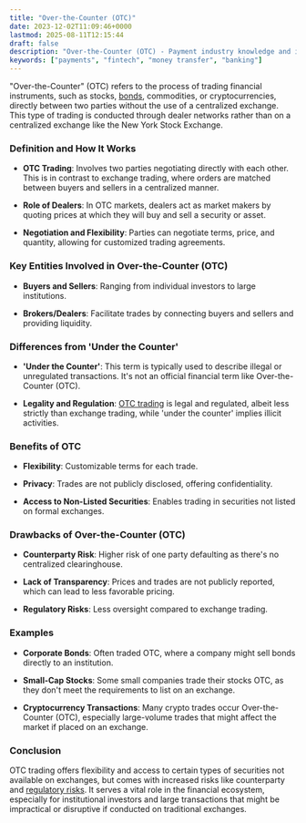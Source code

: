 ```yaml
---
title: "Over-the-Counter (OTC)"
date: 2023-12-02T11:09:46+0000
lastmod: 2025-08-11T12:15:44
draft: false
description: "Over-the-Counter (OTC) - Payment industry knowledge and insights"
keywords: ["payments", "fintech", "money transfer", "banking"]
---
```


"Over-the-Counter" (OTC) refers to the process of trading financial instruments, such as stocks, [bonds](https://faisalkhanllc.xyz/resources/payments-wiki/b/bonds/), commodities, or cryptocurrencies, directly between two parties without the use of a centralized exchange. This type of trading is conducted through dealer networks rather than on a centralized exchange like the New York Stock Exchange.

### Definition and How It Works

- **OTC Trading**: Involves two parties negotiating directly with each other. This is in contrast to exchange trading, where orders are matched between buyers and sellers in a centralized manner.

- **Role of Dealers**: In OTC markets, dealers act as market makers by quoting prices at which they will buy and sell a security or asset.

- **Negotiation and Flexibility**: Parties can negotiate terms, price, and quantity, allowing for customized trading agreements.

### Key Entities Involved in Over-the-Counter (OTC)

- **Buyers and Sellers**: Ranging from individual investors to large institutions.

- **Brokers/Dealers**: Facilitate trades by connecting buyers and sellers and providing liquidity.

### Differences from 'Under the Counter'

- **'Under the Counter'**: This term is typically used to describe illegal or unregulated transactions. It's not an official financial term like Over-the-Counter (OTC).

- **Legality and Regulation**: [OTC trading](https://faisalkhanllc.xyz/resources/payments-wiki/o/otc-trading/) is legal and regulated, albeit less strictly than exchange trading, while 'under the counter' implies illicit activities.

### Benefits of OTC

- **Flexibility**: Customizable terms for each trade.

- **Privacy**: Trades are not publicly disclosed, offering confidentiality.

- **Access to Non-Listed Securities**: Enables trading in securities not listed on formal exchanges.

### Drawbacks of Over-the-Counter (OTC)

- **Counterparty Risk**: Higher risk of one party defaulting as there's no centralized clearinghouse.

- **Lack of Transparency**: Prices and trades are not publicly reported, which can lead to less favorable pricing.

- **Regulatory Risks**: Less oversight compared to exchange trading.

### Examples

- **Corporate Bonds**: Often traded OTC, where a company might sell bonds directly to an institution.

- **Small-Cap Stocks**: Some small companies trade their stocks OTC, as they don't meet the requirements to list on an exchange.

- **Cryptocurrency Transactions**: Many crypto trades occur Over-the-Counter (OTC), especially large-volume trades that might affect the market if placed on an exchange.

### Conclusion

OTC trading offers flexibility and access to certain types of securities not available on exchanges, but comes with increased risks like counterparty and [regulatory risks](https://faisalkhanllc.xyz/resources/payments-wiki/r/regulatory-enforcement/). It serves a vital role in the financial ecosystem, especially for institutional investors and large transactions that might be impractical or disruptive if conducted on traditional exchanges.